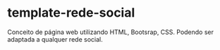 # template-rede-social
Conceito de página web utilizando HTML, Bootsrap, CSS. Podendo ser adaptada a qualquer rede social. 
